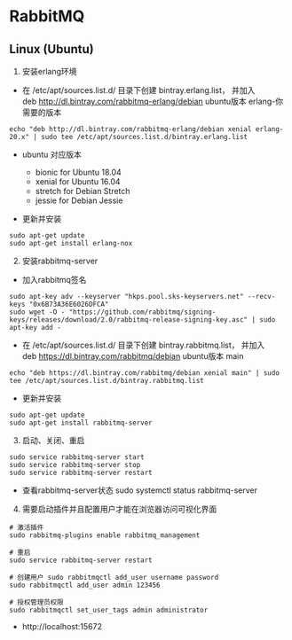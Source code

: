# RabbitMQ 

## Linux (Ubuntu)
1. 安装erlang环境
* 在 /etc/apt/sources.list.d/ 目录下创建 bintray.erlang.list， 并加入  
deb http://dl.bintray.com/rabbitmq-erlang/debian ubuntu版本 erlang-你需要的版本
```
echo "deb http://dl.bintray.com/rabbitmq-erlang/debian xenial erlang-20.x" | sudo tee /etc/apt/sources.list.d/bintray.erlang.list
```

* ubuntu 对应版本
  * bionic for Ubuntu 18.04
  * xenial for Ubuntu 16.04
  * stretch for Debian Stretch
  * jessie for Debian Jessie

* 更新并安装
```
sudo apt-get update
sudo apt-get install erlang-nox
```

2. 安装rabbitmq-server
* 加入rabbitmq签名
```
sudo apt-key adv --keyserver "hkps.pool.sks-keyservers.net" --recv-keys "0x6B73A36E6026DFCA"
sudo wget -O - "https://github.com/rabbitmq/signing-keys/releases/download/2.0/rabbitmq-release-signing-key.asc" | sudo apt-key add -
```

* 在 /etc/apt/sources.list.d/ 目录下创建 bintray.rabbitmq.list， 并加入  
deb https://dl.bintray.com/rabbitmq/debian ubuntu版本 main
```
echo "deb https://dl.bintray.com/rabbitmq/debian xenial main" | sudo tee /etc/apt/sources.list.d/bintray.rabbitmq.list
```

* 更新并安装
```
sudo apt-get update
sudo apt-get install rabbitmq-server
```

3. 启动、关闭、重启
```
sudo service rabbitmq-server start    
sudo service rabbitmq-server stop     
sudo service rabbitmq-server restart
```

* 查看rabbitmq-server状态
sudo systemctl status rabbitmq-server

4. 需要启动插件并且配置用户才能在浏览器访问可视化界面
```
# 激活插件
sudo rabbitmq-plugins enable rabbitmq_management 

# 重启
sudo service rabbitmq-server restart 

# 创建用户 sudo rabbitmqctl add_user username password
sudo rabbitmqctl add_user admin 123456 
 
# 授权管理员权限
sudo rabbitmqctl set_user_tags admin administrator
```
* http://localhost:15672